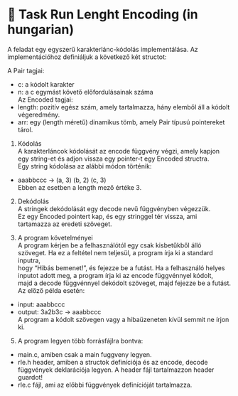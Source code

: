 # 📓 Task Run Lenght Encoding (in hungarian)
A feladat egy egyszerű karakterlánc-kódolás implementálása. Az implementációhoz definiáljuk a következő két structot:  
  
A Pair tagjai:  
 - c: a kódolt karakter  
 - n: a c egymást követő előfordulásainak száma  
Az Encoded tagjai:  
 - length: pozitív egész szám, amely tartalmazza, hány elemből áll a kódolt végeredmény.  
 - arr: egy (length méretű) dinamikus tömb, amely Pair típusú pointereket tárol.  
  
1. Kódolás  
A karakterláncok kódolását az encode függvény végzi, amely kapjon egy string-et és adjon vissza egy pointer-t egy Encoded structra.   
Egy string kódolása az alábbi módon történik:  
  
 - aaabbccc -> (a, 3) (b, 2) (c, 3)  
   Ebben az esetben a length mező értéke 3.  
  
2. Dekódolás  
A stringek dekódolását egy decode nevű függvényben végezzük.  
Ez egy Encoded pointert kap, és egy stringgel tér vissza, ami tartamazza az eredeti szöveget.  
  
3. A program követelményei  
A program kérjen be a felhasználótól egy csak kisbetűkből álló szöveget. Ha ez a feltétel nem teljesül, a program írja ki a standard inputra,   
hogy “Hibás bemenet!”, és fejezze be a futást. Ha a felhasználó helyes inputot adott meg, a program írja ki az encode függvénnyel kódolt,  
majd a decode függvénnyel dekódolt szöveget, majd fejezze be a futást.  
Az előző példa esetén:  
 - input: aaabbccc  
 - output: 3a2b3c -> aaabbccc  
A program a kódolt szövegen vagy a hibaüzeneten kívül semmit ne írjon ki.  
  
5. A program legyen több forrásfájlra bontva:  
 - main.c, amiben csak a main fuggveny legyen.
 - rle.h header, amiben a structok definíciója és az encode, decode függvények deklarációja legyen. A header fájl tartalmazzon header guardot!
 - rle.c fájl, ami az előbbi függvények definícióját tartalmazza.
